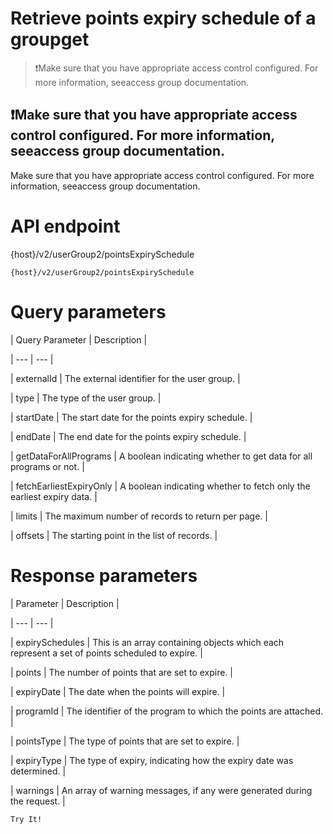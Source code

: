# Retrieve points expiry schedule of a groupget

> ❗️Make sure that you have appropriate access control configured. For more information, seeaccess group documentation.

## ❗️Make sure that you have appropriate access control configured. For more information, seeaccess group documentation.

Make sure that you have appropriate access control configured. For more information, seeaccess group documentation.

# API endpoint

{host}/v2/userGroup2/pointsExpirySchedule

```
{host}/v2/userGroup2/pointsExpirySchedule
```

# Query parameters

| Query Parameter | Description |

| --- | --- |

| externalId | The external identifier for the user group. |

| type | The type of the user group. |

| startDate | The start date for the points expiry schedule. |

| endDate | The end date for the points expiry schedule. |

| getDataForAllPrograms | A boolean indicating whether to get data for all programs or not. |

| fetchEarliestExpiryOnly | A boolean indicating whether to fetch only the earliest expiry data. |

| limits | The maximum number of records to return per page. |

| offsets | The starting point in the list of records. |



# Response parameters

| Parameter | Description |

| --- | --- |

| expirySchedules | This is an array containing objects which each represent a set of points scheduled to expire. |

| points | The number of points that are set to expire. |

| expiryDate | The date when the points will expire. |

| programId | The identifier of the program to which the points are attached. |

| pointsType | The type of points that are set to expire. |

| expiryType | The type of expiry, indicating how the expiry date was determined. |

| warnings | An array of warning messages, if any were generated during the request. |



`Try It!`